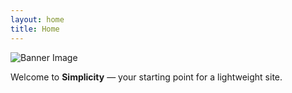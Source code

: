```yaml
---
layout: home
title: Home
---
```


![Banner Image](https://eitkek.com/resources/vimgl/vimg-jhn-3-16.jpeg)

Welcome to **Simplicity** — your starting point for a lightweight site.
